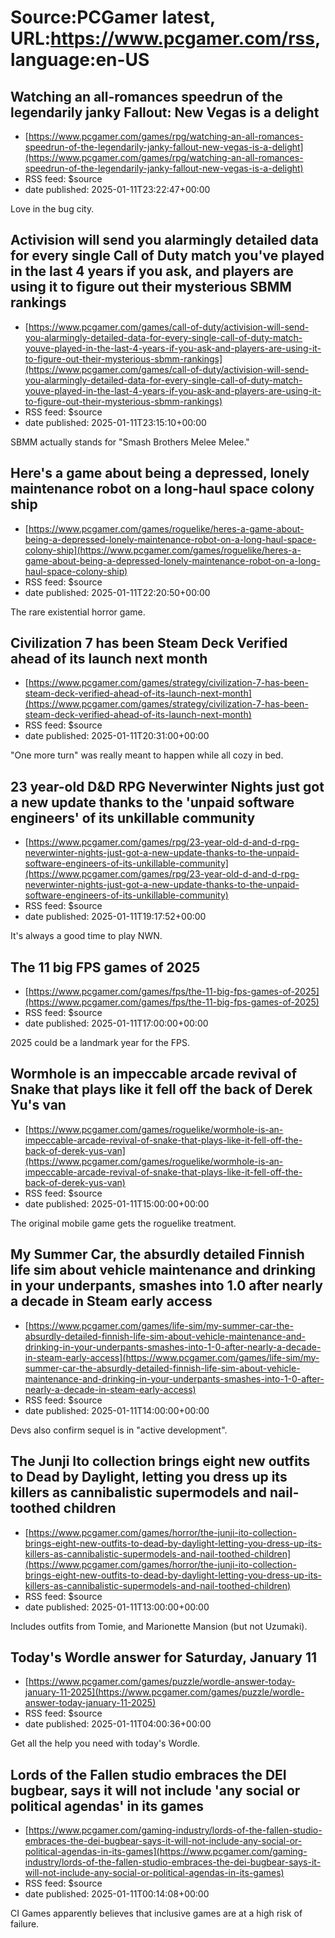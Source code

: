 # Source:PCGamer latest, URL:https://www.pcgamer.com/rss, language:en-US

## Watching an all-romances speedrun of the legendarily janky Fallout: New Vegas is a delight
 - [https://www.pcgamer.com/games/rpg/watching-an-all-romances-speedrun-of-the-legendarily-janky-fallout-new-vegas-is-a-delight](https://www.pcgamer.com/games/rpg/watching-an-all-romances-speedrun-of-the-legendarily-janky-fallout-new-vegas-is-a-delight)
 - RSS feed: $source
 - date published: 2025-01-11T23:22:47+00:00

Love in the bug city.

## Activision will send you alarmingly detailed data for every single Call of Duty match you've played in the last 4 years if you ask, and players are using it to figure out their mysterious SBMM rankings
 - [https://www.pcgamer.com/games/call-of-duty/activision-will-send-you-alarmingly-detailed-data-for-every-single-call-of-duty-match-youve-played-in-the-last-4-years-if-you-ask-and-players-are-using-it-to-figure-out-their-mysterious-sbmm-rankings](https://www.pcgamer.com/games/call-of-duty/activision-will-send-you-alarmingly-detailed-data-for-every-single-call-of-duty-match-youve-played-in-the-last-4-years-if-you-ask-and-players-are-using-it-to-figure-out-their-mysterious-sbmm-rankings)
 - RSS feed: $source
 - date published: 2025-01-11T23:15:10+00:00

SBMM actually stands for "Smash Brothers Melee Melee."

## Here's a game about being a depressed, lonely maintenance robot on a long-haul space colony ship
 - [https://www.pcgamer.com/games/roguelike/heres-a-game-about-being-a-depressed-lonely-maintenance-robot-on-a-long-haul-space-colony-ship](https://www.pcgamer.com/games/roguelike/heres-a-game-about-being-a-depressed-lonely-maintenance-robot-on-a-long-haul-space-colony-ship)
 - RSS feed: $source
 - date published: 2025-01-11T22:20:50+00:00

The rare existential horror game.

## Civilization 7 has been Steam Deck Verified ahead of its launch next month
 - [https://www.pcgamer.com/games/strategy/civilization-7-has-been-steam-deck-verified-ahead-of-its-launch-next-month](https://www.pcgamer.com/games/strategy/civilization-7-has-been-steam-deck-verified-ahead-of-its-launch-next-month)
 - RSS feed: $source
 - date published: 2025-01-11T20:31:00+00:00

"One more turn" was really meant to happen while all cozy in bed.

## 23 year-old D&D RPG Neverwinter Nights just got a new update thanks to the 'unpaid software engineers' of its unkillable community
 - [https://www.pcgamer.com/games/rpg/23-year-old-d-and-d-rpg-neverwinter-nights-just-got-a-new-update-thanks-to-the-unpaid-software-engineers-of-its-unkillable-community](https://www.pcgamer.com/games/rpg/23-year-old-d-and-d-rpg-neverwinter-nights-just-got-a-new-update-thanks-to-the-unpaid-software-engineers-of-its-unkillable-community)
 - RSS feed: $source
 - date published: 2025-01-11T19:17:52+00:00

It's always a good time to play NWN.

## The 11 big FPS games of 2025
 - [https://www.pcgamer.com/games/fps/the-11-big-fps-games-of-2025](https://www.pcgamer.com/games/fps/the-11-big-fps-games-of-2025)
 - RSS feed: $source
 - date published: 2025-01-11T17:00:00+00:00

2025 could be a landmark year for the FPS.

## Wormhole is an impeccable arcade revival of Snake that plays like it fell off the back of Derek Yu's van
 - [https://www.pcgamer.com/games/roguelike/wormhole-is-an-impeccable-arcade-revival-of-snake-that-plays-like-it-fell-off-the-back-of-derek-yus-van](https://www.pcgamer.com/games/roguelike/wormhole-is-an-impeccable-arcade-revival-of-snake-that-plays-like-it-fell-off-the-back-of-derek-yus-van)
 - RSS feed: $source
 - date published: 2025-01-11T15:00:00+00:00

The original mobile game gets the roguelike treatment.

## My Summer Car, the absurdly detailed Finnish life sim about vehicle maintenance and drinking in your underpants, smashes into 1.0 after nearly a decade in Steam early access
 - [https://www.pcgamer.com/games/life-sim/my-summer-car-the-absurdly-detailed-finnish-life-sim-about-vehicle-maintenance-and-drinking-in-your-underpants-smashes-into-1-0-after-nearly-a-decade-in-steam-early-access](https://www.pcgamer.com/games/life-sim/my-summer-car-the-absurdly-detailed-finnish-life-sim-about-vehicle-maintenance-and-drinking-in-your-underpants-smashes-into-1-0-after-nearly-a-decade-in-steam-early-access)
 - RSS feed: $source
 - date published: 2025-01-11T14:00:00+00:00

Devs also confirm sequel is in "active development".

## The Junji Ito collection brings eight new outfits to Dead by Daylight, letting you dress up its killers as cannibalistic supermodels and nail-toothed children
 - [https://www.pcgamer.com/games/horror/the-junji-ito-collection-brings-eight-new-outfits-to-dead-by-daylight-letting-you-dress-up-its-killers-as-cannibalistic-supermodels-and-nail-toothed-children](https://www.pcgamer.com/games/horror/the-junji-ito-collection-brings-eight-new-outfits-to-dead-by-daylight-letting-you-dress-up-its-killers-as-cannibalistic-supermodels-and-nail-toothed-children)
 - RSS feed: $source
 - date published: 2025-01-11T13:00:00+00:00

Includes outfits from Tomie, and Marionette Mansion (but not Uzumaki).

## Today's Wordle answer for Saturday, January 11
 - [https://www.pcgamer.com/games/puzzle/wordle-answer-today-january-11-2025](https://www.pcgamer.com/games/puzzle/wordle-answer-today-january-11-2025)
 - RSS feed: $source
 - date published: 2025-01-11T04:00:36+00:00

Get all the help you need with today's Wordle.

## Lords of the Fallen studio embraces the DEI bugbear, says it will not include 'any social or political agendas' in its games
 - [https://www.pcgamer.com/gaming-industry/lords-of-the-fallen-studio-embraces-the-dei-bugbear-says-it-will-not-include-any-social-or-political-agendas-in-its-games](https://www.pcgamer.com/gaming-industry/lords-of-the-fallen-studio-embraces-the-dei-bugbear-says-it-will-not-include-any-social-or-political-agendas-in-its-games)
 - RSS feed: $source
 - date published: 2025-01-11T00:14:08+00:00

CI Games apparently believes that inclusive games are at a high risk of failure.

